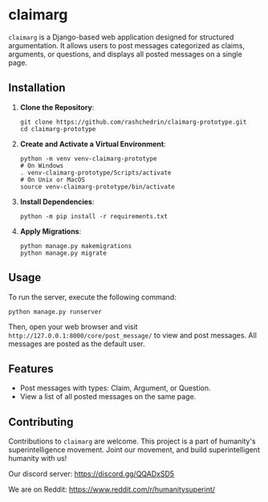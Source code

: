 # claimarg

`claimarg` is a Django-based web application designed for structured argumentation. It allows users to post messages categorized as claims, arguments, or questions, and displays all posted messages on a single page.

## Installation

1. **Clone the Repository**:
   ```
   git clone https://github.com/rashchedrin/claimarg-prototype.git
   cd claimarg-prototype
   ```

2. **Create and Activate a Virtual Environment**:
   ```
   python -m venv venv-claimarg-prototype
   # On Windows
   . venv-claimarg-prototype/Scripts/activate
   # On Unix or MacOS
   source venv-claimarg-prototype/bin/activate
   ```

3. **Install Dependencies**:
   ```
   python -m pip install -r requirements.txt
   ```

4. **Apply Migrations**:
   ```
   python manage.py makemigrations
   python manage.py migrate
   ```

## Usage 

To run the server, execute the following command:

```
python manage.py runserver
```

Then, open your web browser and visit `http://127.0.0.1:8000/core/post_message/` to view and post messages. All messages are posted as the default user.

## Features

- Post messages with types: Claim, Argument, or Question.
- View a list of all posted messages on the same page.

## Contributing

Contributions to `claimarg` are welcome. This project is a part of humanity's superintelligence movement. Joint our movement, and build superintelligent humanity with us!

Our discord server: https://discord.gg/QQADxSD5

We are on Reddit: https://www.reddit.com/r/humanitysuperint/
